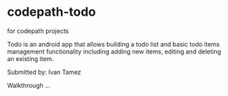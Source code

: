 # codepath-todo
for codepath projects


Todo is an android app that allows building a todo list and basic todo items management functionality including adding new items, editing and deleting an existing item.

Submitted by: Ivan Tamez


Walkthrough
...

